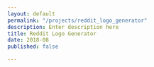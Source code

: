 ```yaml
---
layout: default
permalink: "/projects/reddit_logo_generator"
description: Enter description here
title: Reddit Logo Generator
date: 2018-08
published: false

---
```

